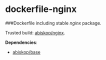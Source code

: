 dockerfile-nginx
================
###Dockerfile including stable *nginx* package.

Trusted build: [abiskop/nginx](https://index.docker.io/u/abiskop/nginx/).

**Dependencies**:

- [abiskop/base](https://github.com/abiskop/dockerfile-base)

